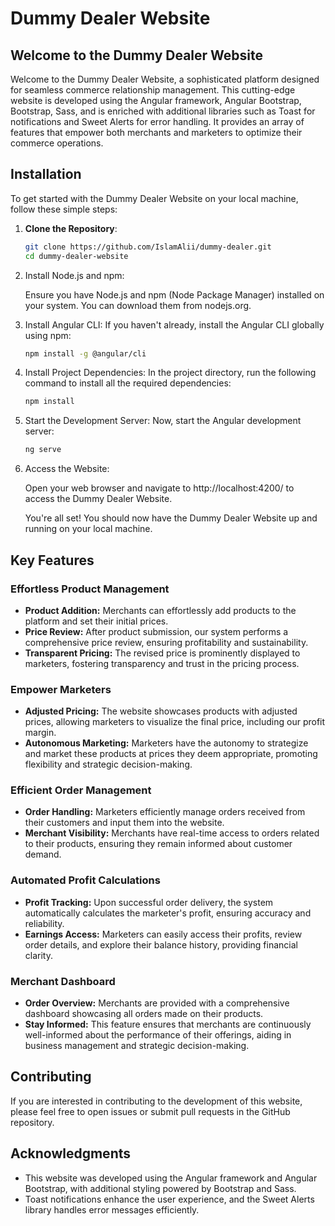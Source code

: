 <!--
# Dummy Dealer Website


Welcome to the Dummy Dealer Website! This website is a dynamic and efficient solution for managing commerce relationships seamlessly. Developed using the Angular framework, Angular Bootstrap, Bootstrap, Sass, and featuring additional libraries such as Toast for notifications and Sweet Alerts for showing errors, it offers a range of features that empower both merchants and marketers to streamline their commerce operations.

## Features
### Effortless Product Management
<ul>
  <li><strong>Add Products:</strong> Merchants can effortlessly add products to the platform and set their initial prices.</li>
  <li><strong>Price Review:</strong> After product submission, our system will review and update prices to incorporate our profit margin.</li>
  <li><strong>Transparent Pricing:</strong> The revised price is then displayed to marketers, ensuring transparency in the pricing process.</li>
</ul>

### Empower Marketers
<ul>
  <li><strong>Adjusted Prices:</strong> The website displays products with adjusted prices, allowing marketers to see the final price, including our profit.</li>
  <li><strong>Autonomous Marketing:</strong> Marketers have the autonomy to market these products at prices they deem appropriate, promoting flexibility and strategic decision-making.</li>
</ul>

### Efficient Order Management
<ul>
  <li><strong>Order Handling:</strong> Marketers receive orders from their customers and input them into the website.</li>
  <li><strong>Merchant Visibility:</strong> Merchants can view the orders pertaining to their products, keeping them informed about customer demand.</li>
</ul>

### Automated Profit Calculations
<ul>
  <li><strong>Profit Tracking:</strong> Upon successful order delivery, the system automatically calculates the marketer's profit.</li>
  <li><strong>Access Earnings:</strong> Marketers can easily access their profits, review order details, and explore their balance history.</li>
</ul>

### Merchant Dashboard
<ul>
  <li><strong>Order Overview:</strong> Merchants gain access to a comprehensive dashboard showcasing all orders made on their products.</li>
  <li><strong>Stay Informed:</strong> This feature ensures that merchants are always well-informed about the performance of their offerings, aiding in business management and decision-making.</li>
</ul>

## Contribute
If you would like to contribute to the development of this website, feel free to open issues or submit pull requests in the GitHub repository.

## Acknowledgments
<ul>
  <li>This website was developed using the Angular framework and Angular Bootstrap, with additional styling powered by Bootstrap and Sass.</li>
  <li>Toast notifications enhance the user experience, and Sweet Alerts library handles error messages.</li>
</ul>

-->
# Dummy Dealer Website

## Welcome to the Dummy Dealer Website

Welcome to the Dummy Dealer Website, a sophisticated platform designed for seamless commerce relationship management. This cutting-edge website is developed using the Angular framework, Angular Bootstrap, Bootstrap, Sass, and is enriched with additional libraries such as Toast for notifications and Sweet Alerts for error handling. It provides an array of features that empower both merchants and marketers to optimize their commerce operations.

## Installation

To get started with the Dummy Dealer Website on your local machine, follow these simple steps:

1. **Clone the Repository**: 

    ```bash
    git clone https://github.com/IslamAlii/dummy-dealer.git
    cd dummy-dealer-website
    ```

2. Install Node.js and npm:

    Ensure you have Node.js and npm (Node Package Manager) installed on your system. You can download them from nodejs.org.

3. Install Angular CLI:
   If you haven't already, install the Angular CLI globally using npm:
   ```bash
   npm install -g @angular/cli
   ```

4. Install Project Dependencies:
    In the project directory, run the following command to install all the required dependencies:
    ```bash
    npm install
    ```
5. Start the Development Server:
    Now, start the Angular development server:
     ```bash
    ng serve
    ```
6. Access the Website:

    Open your web browser and navigate to http://localhost:4200/ to access the Dummy Dealer Website.

    You're all set! You should now have the Dummy Dealer Website up and running on your local machine.

## Key Features

### Effortless Product Management

- **Product Addition:** Merchants can effortlessly add products to the platform and set their initial prices.
- **Price Review:** After product submission, our system performs a comprehensive price review, ensuring profitability and sustainability.
- **Transparent Pricing:** The revised price is prominently displayed to marketers, fostering transparency and trust in the pricing process.

### Empower Marketers

- **Adjusted Pricing:** The website showcases products with adjusted prices, allowing marketers to visualize the final price, including our profit margin.
- **Autonomous Marketing:** Marketers have the autonomy to strategize and market these products at prices they deem appropriate, promoting flexibility and strategic decision-making.

### Efficient Order Management

- **Order Handling:** Marketers efficiently manage orders received from their customers and input them into the website.
- **Merchant Visibility:** Merchants have real-time access to orders related to their products, ensuring they remain informed about customer demand.

### Automated Profit Calculations

- **Profit Tracking:** Upon successful order delivery, the system automatically calculates the marketer's profit, ensuring accuracy and reliability.
- **Earnings Access:** Marketers can easily access their profits, review order details, and explore their balance history, providing financial clarity.

### Merchant Dashboard

- **Order Overview:** Merchants are provided with a comprehensive dashboard showcasing all orders made on their products.
- **Stay Informed:** This feature ensures that merchants are continuously well-informed about the performance of their offerings, aiding in business management and strategic decision-making.

## Contributing

If you are interested in contributing to the development of this website, please feel free to open issues or submit pull requests in the GitHub repository.

## Acknowledgments

- This website was developed using the Angular framework and Angular Bootstrap, with additional styling powered by Bootstrap and Sass.
- Toast notifications enhance the user experience, and the Sweet Alerts library handles error messages efficiently.


